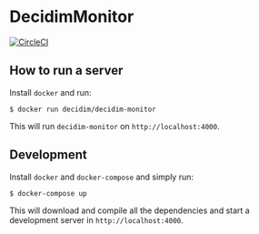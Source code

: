 # DecidimMonitor

[![CircleCI](https://circleci.com/gh/codegram/decidim-monitor.svg?style=svg&circle-token=3eac892150c3797cbcaa0dbb4f0b48af49ace7e5)](https://circleci.com/gh/codegram/decidim-monitor)

## How to run a server

Install `docker` and run:

```
$ docker run decidim/decidim-monitor
```

This will run `decidim-monitor` on `http://localhost:4000`.


## Development

Install `docker` and `docker-compose` and simply run:

```bash
$ docker-compose up
```

This will download and compile all the dependencies and start a development server in `http://localhost:4000`.
